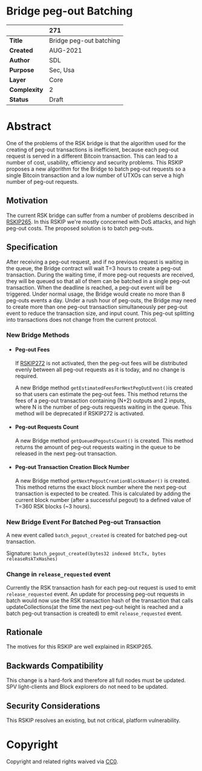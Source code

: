 # Bridge peg-out Batching 


|          | 271 |
| :------------ |:-------------|
|**Title**      |Bridge peg-out batching|
|**Created**    |AUG-2021 |
|**Author**     | SDL |
|**Purpose**    |Sec, Usa |
|**Layer**      |Core |
|**Complexity** |2 |
|**Status**     |Draft |

#  **Abstract**

One of the problems of the RSK bridge is that the algorithm used for the creating of peg-out transactions is inefficient, because each peg-out request is served in a different Bitcoin transaction. This can lead to a number of cost, usability, efficiency and security problems. This RSKIP proposes a new algorithm for the Bridge to batch peg-out requests so a single Bitcoin transaction and a low number of UTXOs can serve a high number of peg-out requests. 

## Motivation

The current RSK bridge can suffer from a number of problems described in [RSKIP265](https://github.com/rsksmart/RSKIPs/blob/master/IPs/RSKIP265.md). In this RSKIP we're mostly concerned with DoS attacks, and high peg-out costs. The proposed solution is to batch peg-outs. 

## Specification

After receiving a peg-out request, and if no previous request is waiting in the queue, the Bridge contract will wait T=3 hours to create a peg-out transaction. During the waiting time, if more peg-out requests are received, they will be queued so that all of them can be batched in a single peg-out transaction. When the deadline is reached, a peg-out event will be triggered. Under normal usage, the Bridge would create no more than 8 peg-outs events a day. Under a rush hour of peg-outs, the Bridge may need to create more than one peg-out transaction simultaneously per peg-out event to reduce the transaction size, and input count. This peg-out splitting into transactions does not change from the current protocol.

### New Bridge Methods

- #### Peg-out Fees
    If [RSKIP272](https://github.com/rsksmart/RSKIPs/blob/master/IPs/RSKIP272.md) is not activated, then the peg-out fees will be distributed evenly between all peg-out requests as it is today, and no change is required. 

    A new Bridge method `getEstimatedFeesForNextPegOutEvent()`is created so that users can estimate the peg-out fees. This method returns the fees of a peg-out transaction containing (N+2) outputs and 2 inputs, where N is the number of peg-outs requests waiting in the queue. This method will be deprecated if RSKIP272 is activated.

- #### Peg-out Requests Count
    A new Bridge method `getQueuedPegoutsCount()` is created. This method returns the amount of peg-out requests waiting in the queue to be released in the next peg-out transaction.

- #### Peg-out Transaction Creation Block Number
    A new Bridge method `getNextPegoutCreationBlockNumber()` is created. This method returns the exact block number where the next peg-out transaction is expected to be created. This is calculated by adding the current block number (after a successful pegout) to a defined value of T=360 RSK blocks (~3 hours).

### New Bridge Event For Batched Peg-out Transaction
A new event called `batch_pegout_created` is created for batched peg-out transaction.

Signature: `batch_pegout_created(bytes32 indexed btcTx, bytes releaseRskTxHashes)`

### Change in `release_requested` event
Currently the RSK transaction hash for each peg-out request is used to emit `release_requested` event. An update for processing peg-out requests in batch would now use the RSK transaction hash of the transaction that calls updateCollections(at the time the next peg-out height is reached and a batch peg-out transaction is created) to emit `release_requested` event.

## Rationale

The motives for this RSKIP are well explained in RSKIP265.

## Backwards Compatibility

This change is a hard-fork and therefore all full nodes must be updated. SPV light-clients and Block explorers do not need to be updated. 

## Security Considerations

This RSKIP resolves an existing, but not critical, platform vulnerability.


# **Copyright**

Copyright and related rights waived via [CC0](https://creativecommons.org/publicdomain/zero/1.0/).